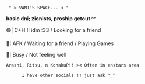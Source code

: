      " > VANI'S SPACE... < "
  
**basic dni; zionists, proship getout ^^**

🟢| C+H !! idm :33 / Looking for a friend

🌙| AFK / Waiting for a friend / Playing Games

🔴| Busy / Not feeling well

    Arashi, Ritsu, n KohakuP!! >< Often in enstars area
    
          I have other socials !! just ask ^_^


